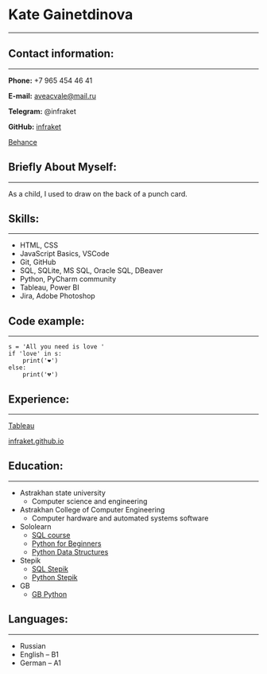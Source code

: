 # **Kate Gainetdinova**
*********
## **Contact information:**
*********
**Phone:** +7 965 454 46 41

**E-mail:** aveacvale@mail.ru

**Telegram:** @infraket

**GitHub:** [infraket](https://github.com/infraket "git")

[Behance](https://www.behance.net/infraket "Behance")

## **Briefly About Myself:**
*********
As a child, I used to draw on the back of a punch card.
## **Skills:**
*********
*	HTML, CSS
*	JavaScript Basics, VSCode
*	Git, GitHub
*	SQL, SQLite, MS SQL, Oracle SQL, DBeaver
*	Python,  PyCharm community
*	Tableau, Power BI
*	Jira, Adobe Photoshop

## **Code example:**
*********
```
s = 'All you need is love '
if 'love' in s:
    print('❤️')
else:
    print('💔')
```
## **Experience:**
*********
[Tableau](https://public.tableau.com/app/profile/infraket "tableau")

[infraket.github.io](https://infraket.github.io/ "git")
## **Education:**
*********
* Аstrakhan state university
    + Сomputer science and engineering
* Astrakhan College of Computer Engineering   
    + Computer hardware and automated systems software 
* Sololearn
    + [SQL course](https://www.sololearn.com/Certificate/1060-4465757/pdf/ "solo")
    + [Python for Beginners](https://www.sololearn.com/certificates/course/en/4465757/1157/landscape/png "solo")
    + [Python Data Structures](https://www.sololearn.com/certificates/course/en/4465757/1159/landscape/png "solo")
* Stepik
    + [SQL Stepik](https://stepik.org/cert/1091000 "Stepik")
    + [Python Stepik](https://stepik.org/cert/1350178 "Stepik")
* GB
    + [GB Python](https://gb.ru/certificates/1649346.pdf "GB Python")    
    
## **Languages:**
*********
* Russian 
* English – B1 
* German – А1
